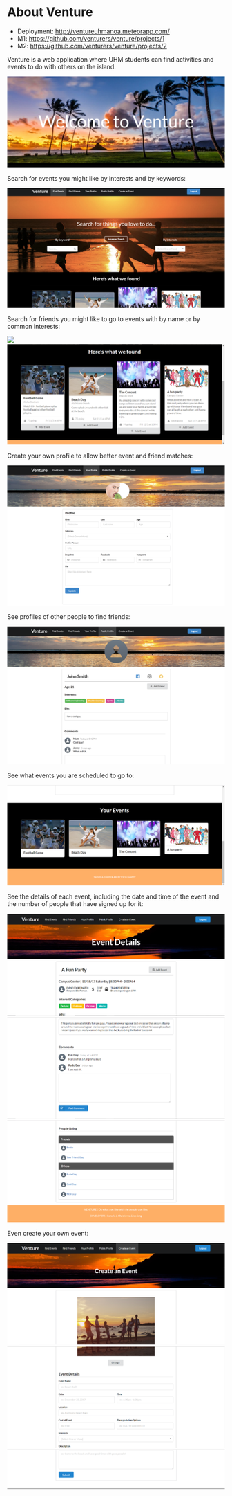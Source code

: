 # About Venture

* Deployment: <http://ventureuhmanoa.meteorapp.com/>
* M1: <https://github.com/venturers/venture/projects/1>
* M2: <https://github.com/venturers/venture/projects/2>

Venture is a web application where UHM students can find activities and events to do with others on the island.

![](images/homepage-new.png)

Search for events you might like by interests and by keywords:

![](images/find_events.png)

Search for friends you might like to go to events with by name or by common interests:

![](images/find_friends.png)
![](images/searchpage2.PNG)

Create your own profile to allow better event and friend matches:

![](images/create_profile.png)

See profiles of other people to find friends:

![](images/public_profile.png)

See what events you are scheduled to go to:

![](images/profilepage2.PNG)

See the details of each event, including the date and time of the event and the number of people that have signed up for it:

![](images/event-details.PNG)
![](images/event-details-1.PNG)
![](images/event-details-2.PNG)

Even create your own event:

![](images/create-event-new.PNG)
![](images/create-event-new-1.PNG)
![](images/create-event-new-2.PNG)
